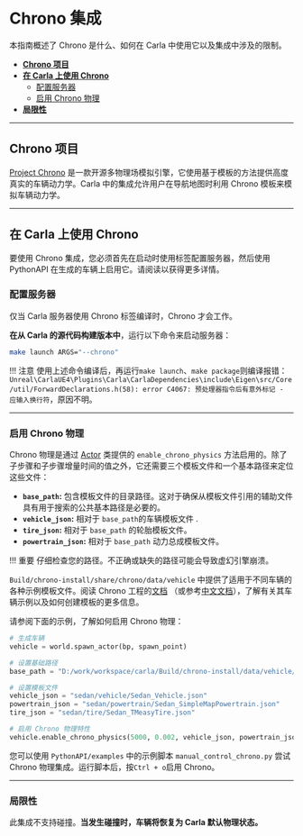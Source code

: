 # Chrono 集成

本指南概述了 Chrono 是什么、如何在 Carla 中使用它以及集成中涉及的限制。

- [__Chrono 项目__](#project_chrono)
- [__在 Carla 上使用 Chrono__](#using_chrono_on_carla)
    - [配置服务器](#configuring_the_server)
    - [启用 Chrono 物理](#enabling_chrono_physics)
- [__局限性__](#limitations)

---

## Chrono 项目 <span id="project_chrono"></span>

[Project Chrono](https://projectchrono.org/) 是一款开源多物理场模拟引擎，它使用基于模板的方法提供高度真实的车辆动力学。Carla 中的集成允许用户在导航地图时利用 Chrono 模板来模拟车辆动力学。

---

## 在 Carla 上使用 Chrono <span id="using_chrono_on_carla"></span>

要使用 Chrono 集成，您必须首先在启动时使用标签配置服务器，然后使用 PythonAPI 在生成的车辆上启用它。请阅读以获得更多详情。

### 配置服务器 <span id="configuring_the_server"></span>

仅当 Carla 服务器使用 Chrono 标签编译时，Chrono 才会工作。

__在从 Carla 的源代码构建版本中__，运行以下命令来启动服务器：

```sh
make launch ARGS="--chrono"
```

!!! 注意
    使用上述命令编译后，再运行`make launch`、`make package`则编译报错：`Unreal\CarlaUE4\Plugins\Carla\CarlaDependencies\include\Eigen\src/Core/util/ForwardDeclarations.h(58): error C4067: 预处理器指令后有意外标记 - 应输入换行符`，原因不明。

---

### 启用 Chrono 物理 <span id="enabling_chrono_physics"></span>

Chrono 物理是通过 [Actor](python_api.md#carlaactor) 类提供的 `enable_chrono_physics` 方法启用的。除了子步骤和子步骤增量时间的值之外，它还需要三个模板文件和一个基本路径来定位这些文件： 

- __`base_path`:__ 包含模板文件的目录路径。这对于确保从模板文件引用的辅助文件具有用于搜索的公共基本路径是必要的。
- __`vehicle_json`:__ 相对于 `base_path`的车辆模板文件 .
- __`tire_json`:__ 相对于 `base_path` 的轮胎模板文件。
- __`powertrain_json`:__ 相对于 `base_path` 动力总成模板文件。

!!! 重要
    仔细检查您的路径。不正确或缺失的路径可能会导致虚幻引擎崩溃。

`Build/chrono-install/share/chrono/data/vehicle` 中提供了适用于不同车辆的各种示例模板文件。阅读 Chrono 工程的[文档](https://api.projectchrono.org/manual_vehicle.html) （或参考[中文文档](chrono/manual_vehicle.md)），了解有关其车辆示例以及如何创建模板的更多信息。

请参阅下面的示例，了解如何启用 Chrono 物理：

```python
# 生成车辆
vehicle = world.spawn_actor(bp, spawn_point)

# 设置基础路径
base_path = "D:/work/workspace/carla/Build/chrono-install/data/vehicle/"

# 设置模板文件
vehicle_json = "sedan/vehicle/Sedan_Vehicle.json"
powertrain_json = "sedan/powertrain/Sedan_SimpleMapPowertrain.json"
tire_json = "sedan/tire/Sedan_TMeasyTire.json"

# 启用 Chrono 物理特性
vehicle.enable_chrono_physics(5000, 0.002, vehicle_json, powertrain_json, tire_json, base_path)
```

您可以使用 `PythonAPI/examples` 中的示例脚本 `manual_control_chrono.py` 尝试 Chrono 物理集成。运行脚本后，按`Ctrl + o`启用 Chrono。

---

### 局限性 <span id="limitations"></span>

此集成不支持碰撞。__当发生碰撞时，车辆将恢复为 Carla 默认物理状态。__
